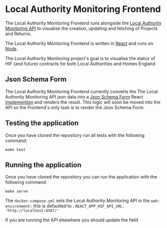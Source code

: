 # Local Authority Monitoring Frontend

The Local Authority Monitoring Frontend runs alongside the [Local Authority Monitoring API](https://github.com/madetech/hif-api) to visualise the creation, updating and fetching of Projects and Returns.

The Local Authority Monitoring Frontend is written in [React](https://reactjs.org/) and runs on [Node](https://nodejs.org/en/). 

The Local Authority Monitoring project's goal is to visualise the status of HIF (and future) contracts for both Local Authorities and Homes England

## Json Schema Form

The Local Authority Monitoring Frontend currently converts the The Local Authority Monitoring API json data into a [Json Schema Form](https://mozilla-services.github.io/react-jsonschema-form/) React [implemention](https://github.com/mozilla-services/react-jsonschema-form) and renders the result. This logic will soon be moved into the API so the Frontend's only task is to render the Json Schema Form.


## Testing the application

Once you have cloned the repository run all tests with the following command: 

`make test`

## Running the application

Once you have cloned the repository you can run the application with the following command: 

`make serve`

The `docker-compose.yml` sets the Local Authority Monitoring API in the `web:` `environment:` this is defaulted to : `REACT_APP_HIF_API_URL: 'http://localhost:4567/'`

If you are running the API elsewhere you should update the field
